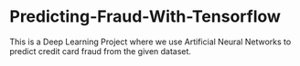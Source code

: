 # Predicting-Fraud-With-Tensorflow
This is a Deep Learning Project where we use Artificial Neural Networks to predict credit card fraud from the given dataset. 
